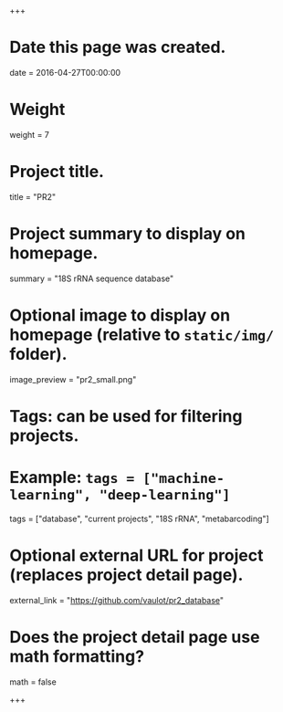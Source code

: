 +++
# Date this page was created.
date = 2016-04-27T00:00:00

# Weight
weight = 7

# Project title.
title = "PR2"

# Project summary to display on homepage.
summary = "18S rRNA sequence database"

# Optional image to display on homepage (relative to `static/img/` folder).
image_preview = "pr2_small.png"

# Tags: can be used for filtering projects.
# Example: `tags = ["machine-learning", "deep-learning"]`
tags = ["database", "current projects", "18S rRNA", "metabarcoding"]

# Optional external URL for project (replaces project detail page).
external_link = "https://github.com/vaulot/pr2_database"

# Does the project detail page use math formatting?
math = false

+++

